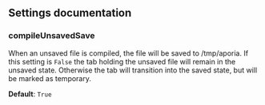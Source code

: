 ## Settings documentation

### compileUnsavedSave

When an unsaved file is compiled, the file will be saved to /tmp/aporia. If this
setting is ``False`` the tab holding the unsaved file will remain in the
unsaved state. Otherwise the tab will transition into the saved state, but will
be marked as temporary.

**Default**: ``True``